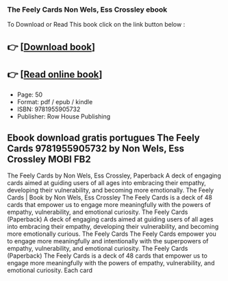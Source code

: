 ### The Feely Cards Non Wels, Ess Crossley ebook

To Download or Read This book click on the link button below :

## 👉  [**[Download book](http://get-pdfs.com/download.php?group=book&from=github.com&id=719788&lnk=1065 "Download book")**]

## 👉  [**[Read online book](http://get-pdfs.com/download.php?group=book&from=github.com&id=719788&lnk=1065 "Read online book")**]


* Page: 50
* Format: pdf / epub / kindle
* ISBN: 9781955905732
* Publisher: Row House Publishing



## Ebook download gratis portugues The Feely Cards 9781955905732 by Non Wels, Ess Crossley MOBI FB2



 The Feely Cards by Non Wels, Ess Crossley, Paperback A deck of engaging cards aimed at guiding users of all ages into embracing their empathy, developing their vulnerability, and becoming more emotionally.
 The Feely Cards | Book by Non Wels, Ess Crossley The Feely Cards is a deck of 48 cards that empower us to engage more meaningfully with the powers of empathy, vulnerability, and emotional curiosity.
 The Feely Cards (Paperback) A deck of engaging cards aimed at guiding users of all ages into embracing their empathy, developing their vulnerability, and becoming more emotionally curious.
 The Feely Cards The Feely Cards empower you to engage more meaningfully and intentionally with the superpowers of empathy, vulnerability, and emotional curiosity.
 The Feely Cards (Paperback) The Feely Cards is a deck of 48 cards that empower us to engage more meaningfully with the powers of empathy, vulnerability, and emotional curiosity. Each card 






